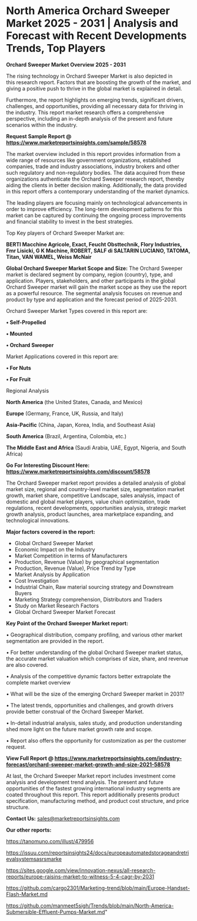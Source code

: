 # North America Orchard Sweeper Market 2025 - 2031 | Analysis and Forecast with Recent Developments Trends, Top Players

<Strong> Orchard Sweeper Market Overview 2025 - 2031</strong>

The rising technology in Orchard Sweeper Market is also depicted in this research report. Factors that are boosting the growth of the market, and giving a positive push to thrive in the global market is explained in detail.

Furthermore, the report highlights on emerging trends, significant drivers, challenges, and opportunities, providing all necessary data for thriving in the industry. This report market research offers a comprehensive perspective, including an in-depth analysis of the present and future scenarios within the industry.

<strong>Request Sample Report @ <a href=https://www.marketreportsinsights.com/sample/58578>https://www.marketreportsinsights.com/sample/58578</a></strong>

The market overview included in this report provides information from a wide range of resources like government organizations, established companies, trade and industry associations, industry brokers and other such regulatory and non-regulatory bodies. The data acquired from these organizations authenticate the Orchard Sweeper research report, thereby aiding the clients in better decision making. Additionally, the data provided in this report offers a contemporary understanding of the market dynamics.

The leading players are focusing mainly on technological advancements in order to improve efficiency. The long-term development patterns for this market can be captured by continuing the ongoing process improvements and financial stability to invest in the best strategies.

Top Key players of Orchard Sweeper Market are:

<strong>BERTI Macchine Agricole, Exact, Feucht Obsttechnik, Flory Industries, Fmr Lisicki, G K Machine, ROBERT, SALF di SALTARIN LUCIANO, TATOMA, Titan, VAN WAMEL, Weiss McNair</strong>

<strong><b>Global Orchard Sweeper Market Scope and Size:</b></strong>
The Orchard Sweeper market is declared segment by company, region (country), type, and application. Players, stakeholders, and other participants in the global Orchard Sweeper market will gain the market scope as they use the report as a powerful resource. The segmental analysis focuses on revenue and product by type and application and the forecast period of 2025-2031.

Orchard Sweeper Market Types covered in this report are:

<strong>• Self-Propelled

• Mounted

• Orchard Sweeper</strong>

Market Applications covered in this report are:

<strong>• For Nuts

• For Fruit</strong> 

Regional Analysis

<strong>North America</strong> (the United States, Canada, and Mexico)

<strong>Europe</strong> (Germany, France, UK, Russia, and Italy)

<strong>Asia-Pacific</strong> (China, Japan, Korea, India, and Southeast Asia)

<strong>South America</strong> (Brazil, Argentina, Colombia, etc.)

<strong>The Middle East and Africa</strong> (Saudi Arabia, UAE, Egypt, Nigeria, and South Africa)

<strong>Go For Interesting Discount Here: <a href=https://www.marketreportsinsights.com/discount/58578>https://www.marketreportsinsights.com/discount/58578</a></strong>

The Orchard Sweeper market report provides a detailed analysis of global market size, regional and country-level market size, segmentation market growth, market share, competitive Landscape, sales analysis, impact of domestic and global market players, value chain optimization, trade regulations, recent developments, opportunities analysis, strategic market growth analysis, product launches, area marketplace expanding, and technological innovations.

<strong><b>Major factors covered in the report:</b></strong>
<ul>
  <li>Global Orchard Sweeper Market </li>
  <li>Economic Impact on the Industry</li>
  <li>Market Competition in terms of Manufacturers</li>
  <li>Production, Revenue (Value) by geographical segmentation</li>
  <li>Production, Revenue (Value), Price Trend by Type</li>
  <li>Market Analysis by Application</li>
  <li>Cost Investigation</li>
  <li>Industrial Chain, Raw material sourcing strategy and Downstream Buyers</li>
  <li>Marketing Strategy comprehension, Distributors and Traders</li>
  <li>Study on Market Research Factors</li>
  <li>Global Orchard Sweeper Market Forecast</li>
</ul>

<strong><b>Key Point of the Orchard Sweeper Market report:</b></strong>

• Geographical distribution, company profiling, and various other market segmentation are provided in the report.

• For better understanding of the global Orchard Sweeper market status, the accurate market valuation which comprises of size, share, and revenue are also covered.

• Analysis of the competitive dynamic factors better extrapolate the complete market overview

• What will be the size of the emerging Orchard Sweeper market in 2031?

• The latest trends, opportunities and challenges, and growth drivers provide better construal of the Orchard Sweeper Market.

• In-detail industrial analysis, sales study, and production understanding shed more light on the future market growth rate and scope.

• Report also offers the opportunity for customization as per the customer request.

<strong><b>View Full Report @ <a href=https://www.marketreportsinsights.com/industry-forecast/orchard-sweeper-market-growth-and-size-2021-58578>https://www.marketreportsinsights.com/industry-forecast/orchard-sweeper-market-growth-and-size-2021-58578</a></b></strong>


At last, the Orchard Sweeper Market report includes investment come analysis and development trend analysis. The present and future opportunities of the fastest growing international industry segments are coated throughout this report. This report additionally presents product specification, manufacturing method, and product cost structure, and price structure.

<strong>Contact Us:</strong>
sales@marketreportsinsights.com

<strong>Our other reports:</strong>

<a href=https://tanomuno.com/illust/479956>https://tanomuno.com/illust/479956</a>

<a href=https://issuu.com/reportsinsights24/docs/europeautomatedstorageandretrievalsystemsasrsmarke>https://issuu.com/reportsinsights24/docs/europeautomatedstorageandretrievalsystemsasrsmarke</a>

<a href=https://sites.google.com/view/innovation-nexus/all-research-reports/europe-raisins-market-to-witness-5-4-cagr-by-2031>https://sites.google.com/view/innovation-nexus/all-research-reports/europe-raisins-market-to-witness-5-4-cagr-by-2031</a>

<a href=https://github.com/cargo2301/Marketing-trend/blob/main/Europe-Handset-Flash-Market.md>https://github.com/cargo2301/Marketing-trend/blob/main/Europe-Handset-Flash-Market.md</a>

<a href=https://github.com/manmeet5sigh/Trends/blob/main/North-America-Submersible-Effluent-Pumps-Market.md>https://github.com/manmeet5sigh/Trends/blob/main/North-America-Submersible-Effluent-Pumps-Market.md</a>"
